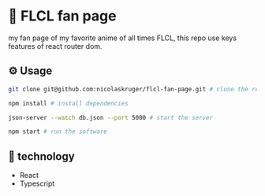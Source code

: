 # :motor_scooter: FLCL fan page

my fan page of my favorite anime of all times FLCL, this repo use keys features of react router dom.

## :gear: Usage

~~~~bash
git clone git@github.com:nicolaskruger/flcl-fan-page.git # clone the repo

npm install # install dependencies

json-server --watch db.json --port 5000 # start the server

npm start # run the software
~~~~

## :gun: technology

- React
- Typescript
